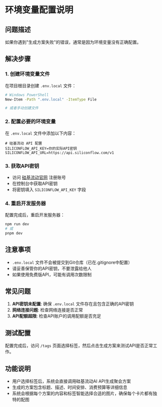 # 环境变量配置说明

## 问题描述
如果你遇到"生成方案失败"的错误，通常是因为环境变量没有正确配置。

## 解决步骤

### 1. 创建环境变量文件
在项目根目录创建 `.env.local` 文件：

```bash
# Windows PowerShell
New-Item -Path ".env.local" -ItemType File

# 或者手动创建文件
```

### 2. 配置必要的环境变量
在 `.env.local` 文件中添加以下内容：

```env
# 硅基流动 API 配置
SILICONFLOW_API_KEY=你的实际API密钥
SILICONFLOW_API_URL=https://api.siliconflow.com/v1
```

### 3. 获取API密钥
- 访问 [硅基流动官网](https://www.siliconflow.com/) 注册账号
- 在控制台中获取API密钥
- 将密钥填入 `SILICONFLOW_API_KEY` 字段

### 4. 重启开发服务器
配置完成后，重启开发服务器：

```bash
npm run dev
# 或
pnpm dev
```

## 注意事项
- `.env.local` 文件不会被提交到Git仓库（已在.gitignore中配置）
- 请妥善保管你的API密钥，不要泄露给他人
- 如果使用免费版API，可能有调用次数限制

## 常见问题
1. **API密钥未配置**: 确保 `.env.local` 文件存在且包含正确的API密钥
2. **网络连接问题**: 检查网络连接是否正常
3. **API配额超限**: 检查API账户的调用配额是否充足

## 测试配置
配置完成后，访问 `/tags` 页面选择标签，然后点击生成方案来测试API是否正常工作。

## 功能说明
- 用户选择标签后，系统会直接调用硅基流动AI API生成聚会方案
- 生成的方案包含标题、描述、时间安排、消费预算等详细信息
- 系统会根据每个方案的内容和标签智能选择合适的图片，确保每个卡片都有独特的配图 